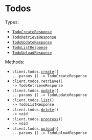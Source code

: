 # Todos

Types:

- <code><a href="./src/resources/todos.ts">TodoCreateResponse</a></code>
- <code><a href="./src/resources/todos.ts">TodoRetrieveResponse</a></code>
- <code><a href="./src/resources/todos.ts">TodoUpdateResponse</a></code>
- <code><a href="./src/resources/todos.ts">TodoListResponse</a></code>
- <code><a href="./src/resources/todos.ts">TodoUploadResponse</a></code>

Methods:

- <code title="post /todos">client.todos.<a href="./src/resources/todos.ts">create</a>({ ...params }) -> TodoCreateResponse</code>
- <code title="get /todos/:id">client.todos.<a href="./src/resources/todos.ts">retrieve</a>() -> TodoRetrieveResponse</code>
- <code title="put /todos/:id">client.todos.<a href="./src/resources/todos.ts">update</a>({ ...params }) -> TodoUpdateResponse</code>
- <code title="get /todos">client.todos.<a href="./src/resources/todos.ts">list</a>() -> TodoListResponse</code>
- <code title="delete /todos/:id">client.todos.<a href="./src/resources/todos.ts">delete</a>() -> void</code>
- <code title="get /todos/:id/progress">client.todos.<a href="./src/resources/todos.ts">progress</a>() -> void</code>
- <code title="post /todos/:id/upload">client.todos.<a href="./src/resources/todos.ts">upload</a>({ ...params }) -> TodoUploadResponse</code>

